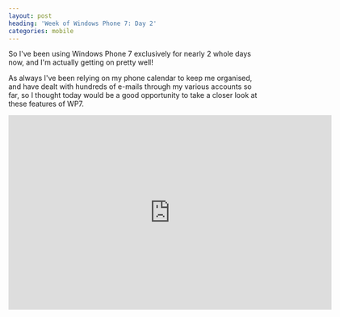 ```yaml
---
layout: post
heading: 'Week of Windows Phone 7: Day 2'
categories: mobile
---
```


So I've been using Windows Phone 7 exclusively for nearly 2 whole days now, and I'm actually getting on pretty well!

As always I've been relying on my phone calendar to keep me organised, and have dealt with hundreds of e-mails through my various accounts so far, so I thought today would be a good opportunity to take a closer look at these features of WP7.

<span class="youtube"><iframe title="YouTube video player" class="youtube-player" type="text/html" width="640" height="385" src="http://www.youtube.com/embed/Q7m6y3zWmSY?wmode=transparent&amp;fs=1&amp;hl=en&amp;modestbranding=1&amp;iv_load_policy=3&amp;showsearch=0&amp;rel=0&amp;theme=dark&amp;hd=1" frameborder="0" allowfullscreen=""> </iframe></span>

